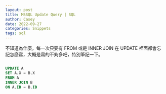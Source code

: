 ```yaml
---
layout: post
title: MSSQL Update Query | SQL
author: Casey
date: 2022-09-27
categories: Snippets
tags: sql
---
```


不知道為什麼，每一次只要有 FROM 或是 INNER JOIN 在 UPDATE 裡面都會忘記怎麼寫，大概是寫的不夠多吧，特別筆記一下。

```sql

UPDATE A
SET A.X = B.X
FROM A
INNER JOIN B
ON A.ID = B.ID

```
